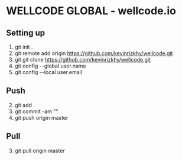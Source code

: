 # WELLCODE GLOBAL - wellcode.io

## Setting up

1. git init .
1. git remote add origin https://github.com/kevinrizkhy/wellcode.git
1. git git clone https://github.com/kevinrizkhy/wellcode.git
1. git config --global user.name <name>
1. git config --local user.email <email>

## Push
2. git add .
2. git commit -am "<commit>"
2. git push origin master

## Pull
3. git pull origin master